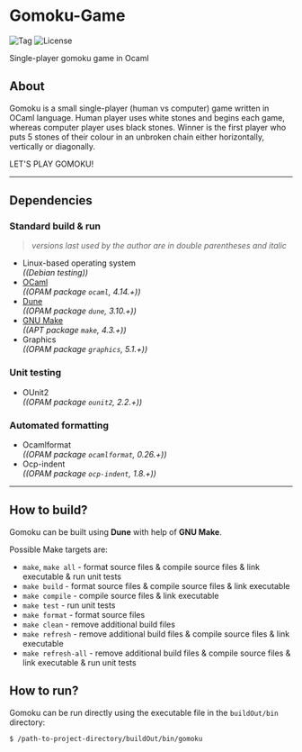 # Gomoku-Game

![Tag](https://img.shields.io/github/v/tag/ref-humbold/Gomoku-Game?style=plastic)
![License](https://img.shields.io/github/license/ref-humbold/Gomoku-Game?style=plastic)

Single-player gomoku game in Ocaml

## About
Gomoku is a small single-player (human vs computer) game written in OCaml language. Human player uses white stones and begins each game, whereas computer player uses black stones. Winner is the first player who puts 5 stones of their colour in an unbroken chain either horizontally, vertically or diagonally.

LET'S PLAY GOMOKU!

-----

## Dependencies

### Standard build & run
> *versions last used by the author are in double parentheses and italic*

+ Linux-based operating system \
  *((Debian testing))*
+ [OCaml](https://ocaml.org) \
  *((OPAM package `ocaml`, 4.14.+))*
+ [Dune](https://dune.build) \
  *((OPAM package `dune`, 3.10.+))*
+ [GNU Make](https://www.gnu.org/software/make) \
  *((APT package `make`, 4.3.+))*
+ Graphics \
  *((OPAM package `graphics`, 5.1.+))*

### Unit testing
+ OUnit2 \
  *((OPAM package `ounit2`, 2.2.+))*

### Automated formatting
+ Ocamlformat \
  *((OPAM package `ocamlformat`, 0.26.+))*
+ Ocp-indent \
  *((OPAM package `ocp-indent`, 1.8.+))*

-----

## How to build?
Gomoku can be built using **Dune** with help of **GNU Make**.

Possible Make targets are:
+ `make`, `make all` - format source files & compile source files & link executable & run unit tests
+ `make build` - format source files & compile source files & link executable
+ `make compile` - compile source files & link executable
+ `make test` - run unit tests
+ `make format` - format source files
+ `make clean` - remove additional build files
+ `make refresh` - remove additional build files & compile source files & link executable
+ `make refresh-all` - remove additional build files & compile source files & link executable & run unit tests

## How to run?
Gomoku can be run directly using the executable file in the `buildOut/bin` directory:
```sh
$ /path-to-project-directory/buildOut/bin/gomoku
```
